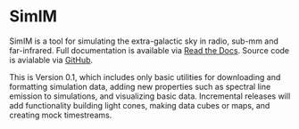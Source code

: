 SimIM
=====

SimIM is a tool for simulating the extra-galactic sky in radio, sub-mm and
far-infrared. Full documentation is available via [Read the
Docs](https://simim.readthedocs.io). Source code is avialable via
[GitHub](https://github.com/rpkeenan/simim_public).

This is Version 0.1, which includes only basic utilities for downloading and
formatting simulation data, adding new properties such as spectral line emission
to simulations, and visualizing basic data. Incremental releases will add
functionality building light cones, making data cubes or maps, and creating mock
timestreams.